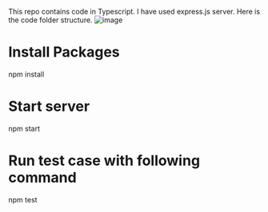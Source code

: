 This repo contains code in Typescript. I have used express.js server. Here is the code folder structure.
![image](https://github.com/iadeeldev/node-typescript/assets/76165327/2ce212f8-e4fb-4cd0-bf9b-0ee905d23803)


# Install Packages
npm install

# Start server 
npm start

# Run test case with following command
npm test

